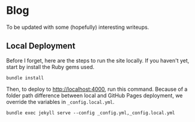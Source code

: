 # Blog
To be updated with some (hopefully) interesting writeups. 
## Local Deployment
Before I forget, here are the steps to run the site locally. If you haven't yet, start by install the Ruby gems used.
```
bundle install
```
Then, to deploy to [http://localhost:4000](http://localhost:4000), run this command. Because of a folder path difference between local and GitHub Pages deployment, we override the variables in `_config.local.yml`.
```
bundle exec jekyll serve --config _config.yml,_config.local.yml
```